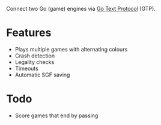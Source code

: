 Connect two Go (game) engines via [Go Text Protocol](https://www.lysator.liu.se/~gunnar/gtp/gtp2-spec-draft2/gtp2-spec.html) (GTP).

# Features

* Plays multiple games with alternating colours
* Crash detection
* Legality checks
* Timeouts
* Automatic SGF saving

# Todo

* Score games that end by passing
